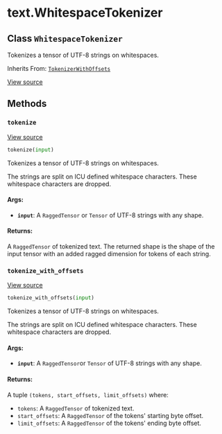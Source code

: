 <div itemscope itemtype="http://developers.google.com/ReferenceObject">
<meta itemprop="name" content="text.WhitespaceTokenizer" />
<meta itemprop="path" content="Stable" />
<meta itemprop="property" content="tokenize"/>
<meta itemprop="property" content="tokenize_with_offsets"/>
</div>

# text.WhitespaceTokenizer

## Class `WhitespaceTokenizer`

Tokenizes a tensor of UTF-8 strings on whitespaces.

Inherits From: [`TokenizerWithOffsets`](../text/TokenizerWithOffsets.md)

<a target="_blank" href=https://github.com/tensorflow/text/tree/master/tensorflow_text/python/ops/whitespace_tokenizer.py>View
source</a>

<!-- Placeholder for "Used in" -->

## Methods

<h3 id="tokenize"><code>tokenize</code></h3>

<a target="_blank" href=https://github.com/tensorflow/text/tree/master/tensorflow_text/python/ops/whitespace_tokenizer.py>View
source</a>

```python
tokenize(input)
```

Tokenizes a tensor of UTF-8 strings on whitespaces.

The strings are split on ICU defined whitespace characters. These whitespace
characters are dropped.

#### Args:

*   <b>`input`</b>: A `RaggedTensor` or `Tensor` of UTF-8 strings with any
    shape.

#### Returns:

A `RaggedTensor` of tokenized text. The returned shape is the shape of the input
tensor with an added ragged dimension for tokens of each string.

<h3 id="tokenize_with_offsets"><code>tokenize_with_offsets</code></h3>

<a target="_blank" href=https://github.com/tensorflow/text/tree/master/tensorflow_text/python/ops/whitespace_tokenizer.py>View
source</a>

```python
tokenize_with_offsets(input)
```

Tokenizes a tensor of UTF-8 strings on whitespaces.

The strings are split on ICU defined whitespace characters. These whitespace
characters are dropped.

#### Args:

*   <b>`input`</b>: A `RaggedTensor`or `Tensor` of UTF-8 strings with any shape.

#### Returns:

A tuple `(tokens, start_offsets, limit_offsets)` where:

*   `tokens`: A `RaggedTensor` of tokenized text.
*   `start_offsets`: A `RaggedTensor` of the tokens' starting byte offset.
*   `limit_offsets`: A `RaggedTensor` of the tokens' ending byte offset.
